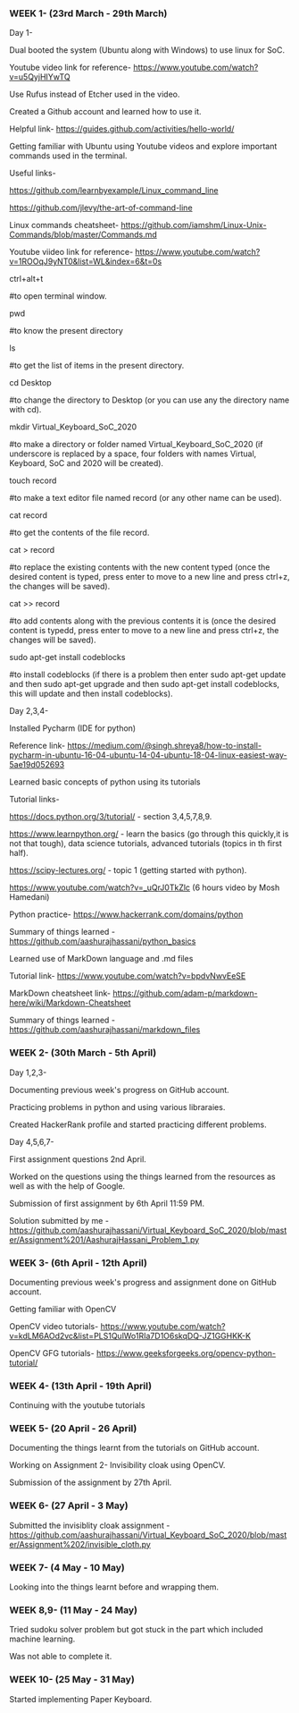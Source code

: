 ### WEEK 1- (23rd March - 29th March)


Day 1-


Dual booted the system (Ubuntu along with Windows) to use linux for SoC.

Youtube video link for reference- https://www.youtube.com/watch?v=u5QyjHIYwTQ

Use Rufus instead of Etcher used in the video.


Created a Github account and learned how to use it.

Helpful link- https://guides.github.com/activities/hello-world/


Getting familiar with Ubuntu using Youtube videos and explore important commands used in the terminal.

Useful links-

https://github.com/learnbyexample/Linux_command_line

https://github.com/jlevy/the-art-of-command-line

Linux commands cheatsheet- https://github.com/iamshm/Linux-Unix-Commands/blob/master/Commands.md

Youtube viideo link for reference- https://www.youtube.com/watch?v=1ROOqJ9yNT0&list=WL&index=6&t=0s

ctrl+alt+t

#to open terminal window.

pwd

#to know the present directory

ls

#to get the list of items in the present directory.

cd Desktop

#to change the directory to Desktop (or you can use any the directory name with cd).

mkdir Virtual_Keyboard_SoC_2020

#to make a directory or folder named Virtual_Keyboard_SoC_2020 (if underscore is replaced by a space, four folders with names Virtual, Keyboard, SoC and 2020 will be created).

touch record

#to make a text editor file named record (or any other name can be used).

cat record

#to get the contents of the file record.

cat > record

#to replace the existing contents with the new content typed (once the desired content is typed, press enter to move to a new line and press ctrl+z, the changes will be saved).

cat >> record

#to add contents along with the previous contents it is (once the desired content is typedd, press enter to move to a new line and press ctrl+z, the changes will be saved).

sudo apt-get install codeblocks

#to install codeblocks (if there is a problem then enter sudo apt-get update and then sudo apt-get upgrade and then sudo apt-get install codeblocks, this will update and then install codeblocks).


Day 2,3,4-


Installed Pycharm (IDE for python)

Reference link- https://medium.com/@singh.shreya8/how-to-install-pycharm-in-ubuntu-16-04-ubuntu-14-04-ubuntu-18-04-linux-easiest-way-5ae19d052693


Learned basic concepts of python using its tutorials

Tutorial links-

https://docs.python.org/3/tutorial/ - section 3,4,5,7,8,9.

https://www.learnpython.org/ - learn the basics (go through this quickly,it is not that tough), data science tutorials, advanced tutorials (topics in th first half).

https://scipy-lectures.org/ - topic 1 (getting started with python).

https://www.youtube.com/watch?v=_uQrJ0TkZlc (6 hours video by Mosh Hamedani)

Python practice- https://www.hackerrank.com/domains/python

Summary of things learned - https://github.com/aashurajhassani/python_basics


Learned use of MarkDown language and .md files

Tutorial link- https://www.youtube.com/watch?v=bpdvNwvEeSE

MarkDown cheatsheet link- https://github.com/adam-p/markdown-here/wiki/Markdown-Cheatsheet

Summary of things learned - https://github.com/aashurajhassani/markdown_files


### WEEK 2- (30th March - 5th April)


Day 1,2,3-


Documenting previous week's progress on GitHub account.

Practicing problems in python and using various libraraies.

Created HackerRank profile and started practicing different problems.


Day 4,5,6,7-


First assignment questions 2nd April.

Worked on the questions using the things learned from the resources as well as with the help of Google.

Submission of first assignment by 6th April 11:59 PM.

Solution submitted by me - https://github.com/aashurajhassani/Virtual_Keyboard_SoC_2020/blob/master/Assignment%201/AashurajHassani_Problem_1.py


### WEEK 3- (6th April - 12th April)


Documenting previous week's progress and assignment done on GitHub account.


Getting familiar with OpenCV

OpenCV video tutorials- https://www.youtube.com/watch?v=kdLM6AOd2vc&list=PLS1QulWo1RIa7D1O6skqDQ-JZ1GGHKK-K

OpenCV GFG tutorials- https://www.geeksforgeeks.org/opencv-python-tutorial/


### WEEK 4- (13th April - 19th April)


Continuing with the youtube tutorials


### WEEK 5- (20 April - 26 April)


Documenting the things learnt from the tutorials on GitHub account.

Working on Assignment 2- Invisibility cloak using OpenCV.

Submission of the assignment by 27th April.


### WEEK 6- (27 April - 3 May)


Submitted the invisiblity cloak assignment - https://github.com/aashurajhassani/Virtual_Keyboard_SoC_2020/blob/master/Assignment%202/invisible_cloth.py


### WEEK 7- (4 May - 10 May)


Looking into the things learnt before and wrapping them.


### WEEK 8,9- (11 May - 24 May)


Tried sudoku solver problem but got stuck in the part which included machine learning.

Was not able to complete it.


### WEEK 10- (25 May - 31 May)


Started implementing Paper Keyboard.

